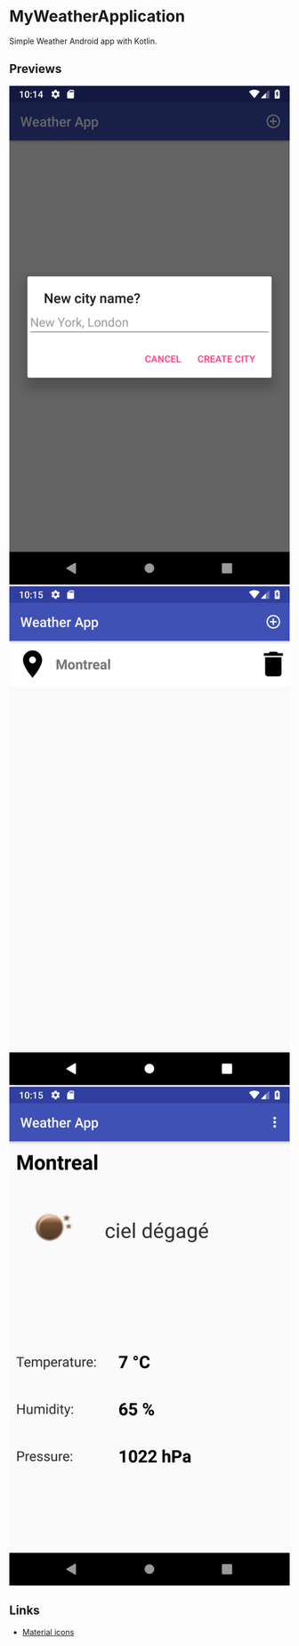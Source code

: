 # MyWeatherApplication

Simple Weather Android app with Kotlin.

## Previews

![Preview1](./preview/Screenshot_1556576099.png?raw=true "Preview1")
![Preview2](./preview/Screenshot_1556576109.png?raw=true "Preview2")
![Preview3](./preview/Screenshot_1556576113.png?raw=true "Preview3")

## Links

- [Material icons](https://material.io/tools/icons/?style=baseline)
